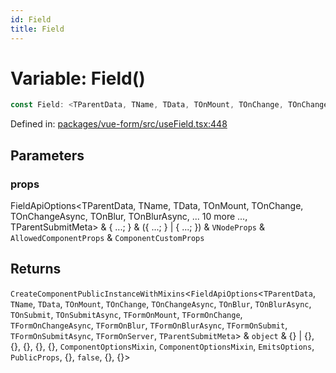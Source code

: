 ```yaml
---
id: Field
title: Field
---
```


<!-- DO NOT EDIT: this page is autogenerated from the type comments -->

# Variable: Field()

```ts
const Field: <TParentData, TName, TData, TOnMount, TOnChange, TOnChangeAsync, TOnBlur, TOnBlurAsync, TOnSubmit, TOnSubmitAsync, TFormOnMount, TFormOnChange, TFormOnChangeAsync, TFormOnBlur, TFormOnBlurAsync, TFormOnSubmit, TFormOnSubmitAsync, TFormOnServer, TParentSubmitMeta>(props) => CreateComponentPublicInstanceWithMixins<FieldApiOptions<TParentData, TName, TData, TOnMount, TOnChange, TOnChangeAsync, TOnBlur, TOnBlurAsync, TOnSubmit, TOnSubmitAsync, TFormOnMount, TFormOnChange, TFormOnChangeAsync, TFormOnBlur, TFormOnBlurAsync, TFormOnSubmit, TFormOnSubmitAsync, TFormOnServer, TParentSubmitMeta> & object & {} | {}, {}, {}, {}, {}, ComponentOptionsMixin, ComponentOptionsMixin, EmitsOptions, PublicProps, {}, false, {}, {}>;
```

Defined in: [packages/vue-form/src/useField.tsx:448](https://github.com/TanStack/form/blob/main/packages/vue-form/src/useField.tsx#L448)

## Parameters

### props

FieldApiOptions\<TParentData, TName, TData, TOnMount, TOnChange, TOnChangeAsync, TOnBlur, TOnBlurAsync, ... 10 more ..., TParentSubmitMeta\> & \{ ...; \} & (\{ ...; \} \| \{ ...; \}) & `VNodeProps` & `AllowedComponentProps` & `ComponentCustomProps`

## Returns

`CreateComponentPublicInstanceWithMixins`\<`FieldApiOptions`\<`TParentData`, `TName`, `TData`, `TOnMount`, `TOnChange`, `TOnChangeAsync`, `TOnBlur`, `TOnBlurAsync`, `TOnSubmit`, `TOnSubmitAsync`, `TFormOnMount`, `TFormOnChange`, `TFormOnChangeAsync`, `TFormOnBlur`, `TFormOnBlurAsync`, `TFormOnSubmit`, `TFormOnSubmitAsync`, `TFormOnServer`, `TParentSubmitMeta`\> & `object` & \{\} \| \{\}, \{\}, \{\}, \{\}, \{\}, `ComponentOptionsMixin`, `ComponentOptionsMixin`, `EmitsOptions`, `PublicProps`, \{\}, `false`, \{\}, \{\}\>
